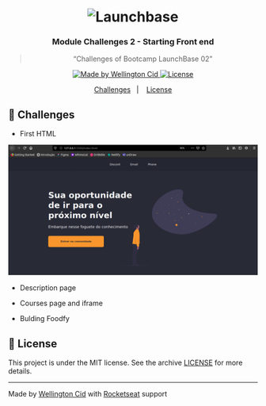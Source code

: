 <h1 align="center">
    <img alt="Launchbase" src="https://storage.googleapis.com/golden-wind/bootcamp-launchbase/logo.png" width="400px" />
</h1>

<h3 align="center">
  Module Challenges 2 - Starting Front end
</h3>

<blockquote align="center">“Challenges of Bootcamp LaunchBase 02”</blockquote>

<p align="center">

  <a href="https://linkedin.com/in/wellingtoncid">
    <img alt="Made by Wellington Cid" src="https://img.shields.io/badge/made%20by-Wellington%20Cid-%23F8952D">
  </a>

  <a href="LICENSE" >
    <img alt="License" src="https://img.shields.io/badge/license-MIT-%23F8952D">
  </a>

</p>

<p align="center">
  <a href="#rocket-challenges">Challenges</a>&nbsp;&nbsp;&nbsp;|&nbsp;&nbsp;&nbsp;
  <a href="#memo-license">License</a>
</p>

## :rocket: Challenges

- First HTML
  
<p>
  <img alt="first-html" src="./assets/first-html.png"></img>
</p>

- Description page


- Courses page and iframe


- Bulding Foodfy


## :memo: License

This project is under the MIT license. See the archive [LICENSE](/LICENSE) for more details.

---

Made by [Wellington Cid](https://linkedin.com/in/wellingtoncid) with [Rocketseat](https://rocketseat.com.br) support
